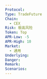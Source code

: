 ```yaml
---
Protocol: 
Type: TradeFuture
Chain:
  - CEX
Risk: 极高风险
Token: Top
APR-Low: -5
APR-High: 10
Market:
  - 通用
Underlying: 
Danger: 
Remark: 
Scenarios:
---
```


